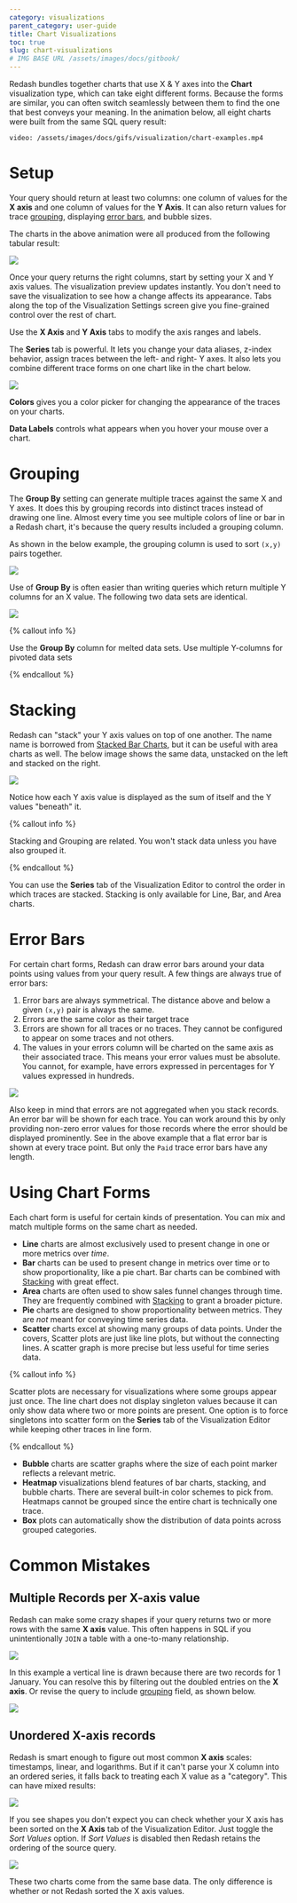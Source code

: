 ```yaml
---
category: visualizations
parent_category: user-guide
title: Chart Visualizations
toc: true
slug: chart-visualizations
# IMG BASE URL /assets/images/docs/gitbook/
---
```


Redash bundles together charts that use X & Y axes into the **Chart** visualization type, which can take eight different forms. Because the forms are similar, you can often switch seamlessly between them to find the one that best conveys your meaning. In the animation below, all eight charts were built from the same SQL query result:

`video: /assets/images/docs/gifs/visualization/chart-examples.mp4`

# Setup

Your query should return at least two columns: one column of values for the **X axis** and  one column of values for the **Y Axis**. It can also return values for trace [grouping], displaying [error bars], and bubble sizes.

The charts in the above animation were all produced from the following tabular result:

![](/assets/images/docs/gitbook/animation-table-data.png)

Once your query returns the right columns, start by setting your X and Y axis values. The visualization preview updates instantly. You don't need to save the visualization to see how a change affects its appearance. Tabs along the top of the Visualization Settings screen give you fine-grained control over the rest of chart.

Use the **X Axis** and **Y Axis** tabs to modify the axis ranges and labels.

The **Series** tab is powerful. It lets you change your data aliases, z-index behavior, assign traces between the left- and right- Y axes. It also lets you combine different trace forms on one chart like in the chart below.

![](/assets/images/docs/gitbook/multi-form-chart.png)

**Colors** gives you a color picker for changing the appearance of the traces on your charts.

**Data Labels** controls what appears when you hover your mouse over a chart. 

# Grouping

The **Group By** setting can generate multiple traces against the same X and Y axes. It does this by grouping records into distinct traces instead of drawing one line. Almost every time you see multiple colors of line or bar in a Redash chart, it's because the query results included a grouping column.

As shown in the below example, the grouping column is used to sort `(x,y)` pairs together.

![](/assets/images/docs/gitbook/group-by-ex.png)

Use of **Group By** is often easier than writing queries which return multiple Y columns for an X value. The following two data sets are identical.

![](/assets/images/docs/gitbook/grouped-vs-pivot.png)

{% callout info %}

Use the **Group By** column for melted data sets. Use multiple Y-columns for pivoted data sets

{% endcallout %}

# Stacking

Redash can "stack" your Y axis values on top of one another. The name name is borrowed from [Stacked Bar Charts], but it can be useful with area charts as well. The below image shows the same data, unstacked on the left and stacked on the right.

![](/assets/images/docs/gitbook/stacked_vs_not_stacked.png)

Notice how each Y axis value is displayed as the sum of itself and the Y values "beneath" it.

{% callout info %}

Stacking and Grouping are related. You won't stack data unless you have also grouped it.

{% endcallout %}

You can use the **Series** tab of the Visualization Editor to control the order in which traces are stacked. Stacking is only available for Line, Bar, and Area charts.

# Error Bars

For certain chart forms, Redash can draw error bars around your data points using values from your query result. A few things are always true of error bars:

1. Error bars are always symmetrical. The distance above and below a given `(x,y)` pair is always the same.
2. Errors are the same color as their target trace
3. Errors are shown for all traces or no traces. They cannot be configured to appear on some traces and not others.
4. The values in your errors column will be charted on the same axis as their associated trace. This means your error values must be absolute. You cannot, for example, have errors expressed in percentages for Y values expressed in hundreds.

![](/assets/images/docs/gitbook/area_grouped_stacked_errors.png)

Also keep in mind that errors are not aggregated when you stack records. An error bar will be shown for each trace. You can work around this by only providing non-zero error values for those records where the error should be displayed prominently. See in the above example that a flat error bar is shown at every trace point. But only the `Paid` trace error bars have any length.

# Using Chart Forms
Each chart form is useful for certain kinds of presentation. You can mix and match multiple forms on the same chart as needed.

* **Line** charts are almost exclusively used to present change in one or more metrics over _time_.
* **Bar** charts can be used to present change in metrics over time or to show proportionality, like a pie chart. Bar charts can be combined with [Stacking] with great effect.
* **Area** charts are often used to show sales funnel changes through time. They are frequently combined with [Stacking] to grant a broader picture.
* **Pie** charts are designed to show proportionality between metrics. They are _not_ meant for conveying time series data.
* **Scatter** charts excel at showing many groups of data points. Under the covers, Scatter plots are just like line plots, but without the connecting lines. A scatter graph is more precise but less useful for time series data.

{% callout info %}

Scatter plots are necessary for visualizations where some groups appear just once. The line chart does not display singleton values  because it can only show data where two or more points are present. One option is to force singletons into scatter form on the **Series** tab of the Visualization Editor while keeping other traces in line form.

{% endcallout %}

* **Bubble** charts are scatter graphs where the size of each point marker reflects a relevant metric.
* **Heatmap** visualizations blend features of bar charts, stacking, and bubble charts. There are several built-in color schemes to pick from. Heatmaps cannot be grouped since the entire chart is technically one trace.
* **Box** plots can automatically show the distribution of data points across grouped categories.

# Common Mistakes

## Multiple Records per X-axis value

Redash can make some crazy shapes if your query returns two or more rows with the same  **X axis** value. This often happens in SQL if you unintentionally `JOIN` a table with a one-to-many relationship.

![](/assets/images/docs/gitbook/error_double_entries.png)

In this example a vertical line is drawn because there are two records for 1 January. You can resolve this by filtering out the doubled entries on the **X axis**. Or revise the query to include [grouping] field, as shown below.

![](/assets/images/docs/gitbook/error_double_entries__solved.png)

## Unordered X-axis records

Redash is smart enough to figure out most common **X axis** scales: timestamps, linear, and logarithms. But if it can't parse your X column into an ordered series, it falls back to treating each X value as a "category". This can have mixed results:

![](/assets/images/docs/gitbook/charted_redash_logo__broken.png)

If you see shapes you don't expect you can check whether your X axis has been sorted on the **X Axis** tab of the Visualization Editor. Just toggle the _Sort Values_ option. If _Sort Values_ is disabled then Redash retains the ordering of the source query.

![](/assets/images/docs/gitbook/charted_redash_logo__working.png)

These two charts come from the same base data. The only difference is whether or not Redash sorted the X axis values.


[Group By]: #Grouping
[grouping]: #Grouping
[Errors]: #error
[error bars]: #error
[Stacking]: #Stacking

[Line]: #line
[Bar]: #bar
[Area]: #area

[Stacked Bar Charts]: https://en.wikipedia.org/wiki/Bar_chart#Grouped_and_stacked